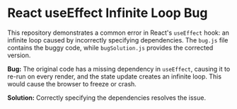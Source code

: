 # React useEffect Infinite Loop Bug

This repository demonstrates a common error in React's `useEffect` hook: an infinite loop caused by incorrectly specifying dependencies. The `bug.js` file contains the buggy code, while `bugSolution.js` provides the corrected version.

**Bug:** The original code has a missing dependency in `useEffect`, causing it to re-run on every render, and the state update creates an infinite loop.  This would cause the browser to freeze or crash.

**Solution:** Correctly specifying the dependencies resolves the issue.